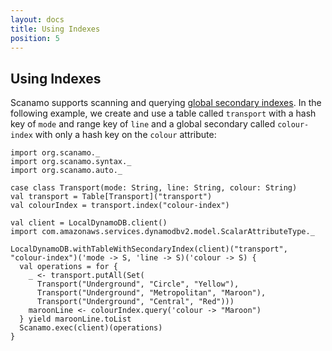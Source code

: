 ```yaml
---
layout: docs
title: Using Indexes
position: 5
---
```


## Using Indexes

Scanamo supports scanning and querying [global secondary indexes](http://docs.aws.amazon.com/amazondynamodb/latest/developerguide/GSI.html). 
In the following example, we create and use a table called `transport` with a hash key 
of `mode` and range key of `line` and a global secondary called `colour-index` 
with only a hash key on the `colour` attribute:

```tut:silent
import org.scanamo._
import org.scanamo.syntax._
import org.scanamo.auto._

case class Transport(mode: String, line: String, colour: String)
val transport = Table[Transport]("transport")
val colourIndex = transport.index("colour-index")

val client = LocalDynamoDB.client()
import com.amazonaws.services.dynamodbv2.model.ScalarAttributeType._
```
```tut:book
LocalDynamoDB.withTableWithSecondaryIndex(client)("transport", "colour-index")('mode -> S, 'line -> S)('colour -> S) {
  val operations = for {
    _ <- transport.putAll(Set(
      Transport("Underground", "Circle", "Yellow"),
      Transport("Underground", "Metropolitan", "Maroon"),
      Transport("Underground", "Central", "Red")))
    maroonLine <- colourIndex.query('colour -> "Maroon")
  } yield maroonLine.toList
  Scanamo.exec(client)(operations)
}
```